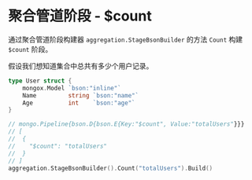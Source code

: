 # 聚合管道阶段 - $count
通过聚合管道阶段构建器 `aggregation.StageBsonBuilder` 的方法 `Count` 构建 `$count` 阶段。

假设我们想知道集合中总共有多少个用户记录。

```go
type User struct {
	mongox.Model `bson:"inline"`
	Name         string `bson:"name"`
	Age          int    `bson:"age"`
}

// mongo.Pipeline{bson.D{bson.E{Key:"$count", Value:"totalUsers"}}}
// [
//  {
//    "$count": "totalUsers"
//  }
// ]
aggregation.StageBsonBuilder().Count("totalUsers").Build()
```